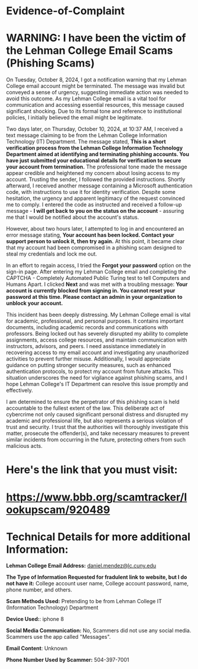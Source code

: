 # Evidence-of-Complaint

# WARNING: I have been the victim of the Lehman College Email Scams (Phishing Scams)

On Tuesday, October 8, 2024, I got a notification warning that my Lehman College email account might be terminated. The message was invalid but conveyed a sense of urgency, suggesting immediate action was needed to avoid this outcome. As my Lehman College email is a vital tool for communication and accessing essential resources, this message caused significant shocking. Due to its formal tone and reference to institutional policies, I initially believed the email might be legitimate. 

Two days later, on Thursday, October 10, 2024, at 10:37 AM, I received a text message claiming to be from the Lehman College Information Technology (IT) Department. The message stated, **This is a short verification process from the Lehman College Information Technology Department aimed at identifying and terminating phishing accounts. You have just submitted your educational details for verification to secure your account from termination.** The professional tone made the message appear credible and heightened my concern about losing access to my account. Trusting the sender, I followed the provided instructions. Shortly afterward, I received another message containing a Microsoft authentication code, with instructions to use it for identity verification. Despite some hesitation, the urgency and apparent legitimacy of the request convinced me to comply. I entered the code as instructed and received a follow-up message - **I will get back to you on the status on the account** - assuring me that I would be notified about the account's status. 

However, about two hours later, I attempted to log in and encountered an error message stating, **Your account has been locked. Contact your support person to unlock it, then try again.** At this point, it became clear that my account had been compromised in a phishing scam designed to steal my credentials and lock me out. 

In an effort to regain access, I tried the **Forgot your password** option on the sign-in page. After entering my Lehman College email and completing the CAPTCHA - Completely Automated Public Turing test to tell Computers and Humans Apart. I clicked **Next** and was met with a troubling message: **Your account is currently blocked from signing in. You cannot reset your password at this time. Please contact an admin in your organization to unblock your account.** 

This incident has been deeply distressing. My Lehman College email is vital for academic, professional, and personal purposes. It contains important documents, including academic records and communications with professors. Being locked out has severely disrupted my ability to complete assignments, access college resources, and maintain communication with instructors, advisors, and peers. I need assistance immediately in recovering access to my email account and investigating any unauthorized activities to prevent further misuse. Additionally, I would appreciate guidance on putting stronger security measures, such as enhanced authentication protocols, to protect my account from future attacks. This situation underscores the need for vigilance against phishing scams, and I hope Lehman College's IT Department can resolve this issue promptly and effectively.

I am determined to ensure the perpetrator of this phishing scam is held accountable to the fullest extent of the law. This deliberate act of cybercrime not only caused significant personal distress and disrupted my academic and professional life, but also represents a serious violation of trust and security. I trust that the authorities will thoroughly investigate this matter, prosecute the offender(s), and take necessary measures to prevent similar incidents from occurring in the future, protecting others from such malicious acts.

# Here's the link that you must visit:
# https://www.bbb.org/scamtracker/lookupscam/920489

# Technical Details for more additional Information:

**Lehman College Email Address:** daniel.mendez@lc.cuny.edu

**The Type of Information Requested for fradulent link to website, but I do not have it:** College account user name, College account password, name, phone number, and others. 

**Scam Methods Used:** Pretending to be from Lehman College IT (Information Technology) Department

**Device Used:**: iphone 8

**Social Media Communication:** No, Scammers did not use any social media. Scammers use the app called "Messages". 

**Email Content**: Unknown 

**Phone Number Used by Scammer:** 504-397-7001
